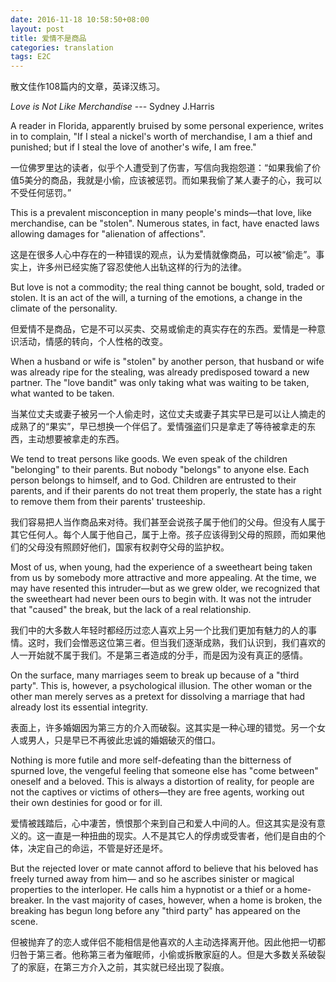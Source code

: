 ```yaml
---
date: 2016-11-18 10:58:50+08:00
layout: post
title: 爱情不是商品
categories: translation
tags: E2C
---
```


散文佳作108篇内的文章，英译汉练习。

*Love is Not Like Merchandise* --- Sydney J.Harris

A reader in Florida, apparently bruised by some personal experience, writes in to complain, "If I steal a nickel's worth of merchandise, I am a thief and punished; but if I steal the love of another's wife, I am free."

一位佛罗里达的读者，似乎个人遭受到了伤害，写信向我抱怨道：“如果我偷了价值5美分的商品，我就是小偷，应该被惩罚。而如果我偷了某人妻子的心，我可以不受任何惩罚。”

This is a prevalent misconception in many people's minds—that love, like merchandise, can be "stolen". Numerous states, in fact, have enacted laws allowing damages for "alienation of affections".

这是在很多人心中存在的一种错误的观点，认为爱情就像商品，可以被“偷走”。事实上，许多州已经实施了容忍使他人出轨这样的行为的法律。

But love is not a commodity; the real thing cannot be bought, sold, traded or stolen. It is an act of the will, a turning of the emotions, a change in the climate of the personality.

但爱情不是商品，它是不可以买卖、交易或偷走的真实存在的东西。爱情是一种意识活动，情感的转向，个人性格的改变。

When a husband or wife is "stolen" by another person, that husband or wife was already ripe for the stealing, was already predisposed toward a new partner. The "love bandit" was only taking what was waiting to be taken, what wanted to be taken.

当某位丈夫或妻子被另一个人偷走时，这位丈夫或妻子其实早已是可以让人摘走的成熟了的“果实”，早已想换一个伴侣了。爱情强盗们只是拿走了等待被拿走的东西，主动想要被拿走的东西。

We tend to treat persons like goods. We even speak of the children "belonging" to their parents. But nobody "belongs" to anyone else. Each person belongs to himself, and to God. Children are entrusted to their parents, and if their parents do not treat them properly, the state has a right to remove them from their parents' trusteeship.

我们容易把人当作商品来对待。我们甚至会说孩子属于他们的父母。但没有人属于其它任何人。每个人属于他自己，属于上帝。孩子应该得到父母的照顾，而如果他们的父母没有照顾好他们，国家有权剥夺父母的监护权。

Most of us, when young, had the experience of a sweetheart being taken from us by somebody more attractive and more appealing. At the time, we may have resented this intruder—but as we grew older, we recognized that the sweetheart had never been ours to begin with. It was not the intruder that "caused" the break, but the lack of a real relationship.

我们中的大多数人年轻时都经历过恋人喜欢上另一个比我们更加有魅力的人的事情。这时，我们会憎恶这位第三者。但当我们逐渐成熟，我们认识到，我们喜欢的人一开始就不属于我们。不是第三者造成的分手，而是因为没有真正的感情。

On the surface, many marriages seem to break up because of a "third party". This is, however, a psychological illusion. The other woman or the other man merely serves as a pretext for dissolving a marriage that had already lost its essential integrity.

表面上，许多婚姻因为第三方的介入而破裂。这其实是一种心理的错觉。另一个女人或男人，只是早已不再彼此忠诚的婚姻破灭的借口。

Nothing is more futile and more self-defeating than the bitterness of spurned love, the vengeful feeling that someone else has "come between" oneself and a beloved. This is always a distortion of reality, for people are not the captives or victims of others—they are free agents, working out their own destinies for good or for ill.

爱情被践踏后，心中凄苦，愤恨那个来到自己和爱人中间的人。但这其实是没有意义的。这一直是一种扭曲的现实。人不是其它人的俘虏或受害者，他们是自由的个体，决定自己的命运，不管是好还是坏。

But the rejected lover or mate cannot afford to believe that his beloved has freely turned away from him— and so he ascribes sinister or magical properties to the interloper. He calls him a hypnotist or a thief or a home-breaker. In the vast majority of cases, however, when a home is broken, the breaking has begun long before any "third party" has appeared on the scene.

但被抛弃了的恋人或伴侣不能相信是他喜欢的人主动选择离开他。因此他把一切都归咎于第三者。他称第三者为催眠师，小偷或拆散家庭的人。但是大多数关系破裂了的家庭，在第三方介入之前，其实就已经出现了裂痕。